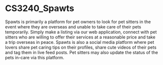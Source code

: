 # CS3240_Spawts
Spawts is primarily a platform for pet owners to look for pet sitters in the event where they are overseas and unable to take care of their pets temporarily. Simply make a listing via our web application, connect with pet sitters who are willing to offer their services at a reasonable price and take a trip overseas in peace. Spawts is also a social media platform where pet lovers share pet caring tips on their profiles, share cute videos of their pets and tag them in live feed posts. Pet sitters may also update the status of the pets in-care via this platform.
